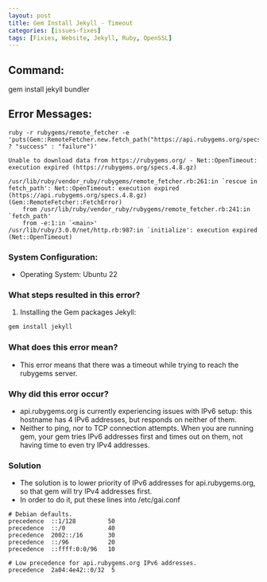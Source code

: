 ```yaml
---
layout: post
title: Gem Install Jekyll - Timeout
categories: [issues-fixes]
tags: [Fixies, Website, Jekyll, Ruby, OpenSSL]
---
```


## Command:
gem install jekyll bundler 

## Error Messages:
```
ruby -r rubygems/remote_fetcher -e 'puts(Gem::RemoteFetcher.new.fetch_path("https://api.rubygems.org/specs.4.8.gz") ? "success" : "failure")'
```
```
Unable to download data from https://rubygems.org/ - Net::OpenTimeout: execution expired (https://rubygems.org/specs.4.8.gz)
```

```
/usr/lib/ruby/vendor_ruby/rubygems/remote_fetcher.rb:261:in `rescue in fetch_path': Net::OpenTimeout: execution expired (https://api.rubygems.org/specs.4.8.gz) (Gem::RemoteFetcher::FetchError)
	from /usr/lib/ruby/vendor_ruby/rubygems/remote_fetcher.rb:241:in `fetch_path'
	from -e:1:in `<main>'
/usr/lib/ruby/3.0.0/net/http.rb:987:in `initialize': execution expired (Net::OpenTimeout)
```

### System Configuration:
- Operating System: Ubuntu 22
 


### What steps resulted in this error?
1. Installing the Gem packages Jekyll:
```bash
gem install jekyll
```

### What does this error mean?
- This error means that there was a timeout while trying to reach the rubygems server.

### Why did this error occur?
- api.rubygems.org is currently experiencing issues with IPv6 setup: this hostname has 4 IPv6 addresses, but responds on neither of them. 
- Neither to ping, nor to TCP connection attempts. When you are running gem, your gem tries IPv6 addresses first and times out on them, not having time to even try IPv4 addresses.

### Solution
- The solution is to lower priority of IPv6 addresses for api.rubygems.org, so that gem will try IPv4 addresses first. 
- In order to do it, put these lines into /etc/gai.conf

```
# Debian defaults.
precedence  ::1/128         50
precedence  ::/0            40
precedence  2002::/16       30
precedence  ::/96           20
precedence  ::ffff:0:0/96   10

# Low precedence for api.rubygems.org IPv6 addresses.
precedence  2a04:4e42::0/32  5
```

